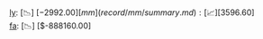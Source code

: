 [ly](record/ly/summary.md): [📉] [$-2992.00]  
[mm](record/mm/summary.md): [📈] [$3596.60]  
[fa](record/fa/summary.md): [📉] [$-888160.00]  

